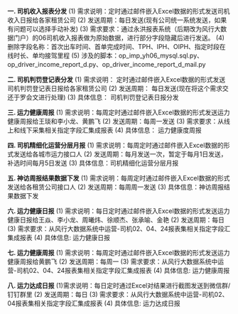**一. 司机收入报表分发** 
(1) 需求说明：定时通过邮件嵌入Excel数据的形式发送司机收入日报给各家租赁公司
(2) 发送周期：每日发送(现有公司统一系统发送，如果有问题可以选择手动补发)
(3) 需求要求：通过永洪报表系统（后期改为风行大数据门户）的06司机收入报表做为原始数据，进行部分字段隐藏后进行发送。
(4) 删除字段名称：首次出车时间、首单完成时间、TPH、IPH、OIPH、指定时段在线时长、单均接驾里程
(5) 涉及的脚本：op_imp_yh06_mysql.sql.py、op_driver_income_report_d.py、op_driver_income_report_d_mail.py

**二. 司机判罚登记表分发**
(1) 需求说明： 定时通过邮件嵌入Excel数据的形式发送司机判罚登记表日报给各家租赁公司
(2) 发送周期： 每日发送(现在将这个需求交还于罗会文进行处理)
(3) 具体信息： 司机判罚登记表日报分发

**三. 运力健康周报**
(1) 需求说明：每周定时通过邮件嵌入Excel数据的形式发送运力健康周报给王琰和李小龙、黄鹏飞
(2) 发送周期：每周一发送
(3) 需求要求：从线上和线下采集相关指定字段汇集成报表
(4) 具体信息： 运力健康度周报

**四. 司机精细化运营分层月报**
(1) 需求说明：每周定时通过邮件嵌入Excel数据的形式发送给各城市运力接口人
(2) 发送周期：每月发送一次，暂定于每月1日发送，补选时间每月5日发送
(3) 具体信息：司机精细化运营分层月报

**五. 神访周报结果数据下发**
(1) 需求说明：每周定时通过邮件嵌入Excel数据的形式发送给各租赁公司接口人
(2) 发送周期：每周周一发送
(3) 具体信息：神访周报结果数据下发

**六. 运力健康日报**
(1) 需求说明：每日定时通过邮件嵌入Excel数据的形式发送运力健康日报给王焱、李小龙、周曦炜、徐顺杰、张承喻、金艳
(2) 发送周期：每日
(3) 需求要求：从风行大数据系统中运营-司机02、04、24报表集相关指定字段汇集成报表
(4) 具体信息: 运力健康日报

**七. 运力健康周报**
(1) 需求说明：每周定时通过邮件嵌入Excel数据的形式发送运力健康周报给黄鹏飞
(2) 发送周期：每周一
(3) 需求要求：从风行大数据系统中运营-司机02、04、24报表集相关指定字段汇集成报表
(4) 具体信息: 运力健康周报

**八. 运力达成日报**
(1)需求说明：每日定时通过Excel对结果进行截图发送到微信群/钉钉群里
(2) 发送周期：每日
(3) 需求要求：从风行大数据系统中运营-司机02、04报表集相关指定字段汇集成报表
(4) 具体信息: 运力达成日报
